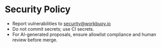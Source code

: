 # Security Policy
- Report vulnerabilities to security@workbuoy.io
- Do not commit secrets; use CI secrets.
- For AI-generated proposals, ensure allowlist compliance and human review before merge.
